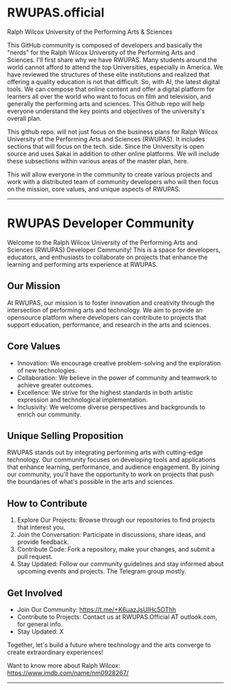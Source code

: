 # RWUPAS.official
Ralph Wilcox University of the Performing Arts & Sciences

This GitHub community is composed of developers and basically the "nerds" for the Ralph Wilcox University of the Performing Arts and Sciences. I'll first share why we have RWUPAS. Many students around the world cannot afford to attend the top Universities, especially in America. We have reviewed the structures of these elite institutions and realized that offering a quality education is not that difficult. So, with AI, the latest digital tools. We can compose that online content and offer a digital platform for learners all over the world who want to focus on film and television, and generally the performing arts and sciences. This Github repo will help everyone understand the key points and objectives of the university's overall plan. 

This github repo. will not just focus on the business plans for Ralph Wilcox University of the Performing Arts and Sciences (RWUPAS). It includes sections that will focus on the tech. side. Since the University is open source and uses Sakai in addition to other online platforms. We will include these subsections within various areas of the master plan, here.

This will allow everyone in the community to create various projects and work with a distributed team of community developers who will then focus on the mission, core values, and unique aspects of RWUPAS. 

---

# RWUPAS Developer Community
Welcome to the Ralph Wilcox University of the Performing Arts and Sciences (RWUPAS) Developer Community! This is a space for developers, educators, and enthusiasts to collaborate on projects that enhance the learning and performing arts experience at RWUPAS.

## Our Mission
At RWUPAS, our mission is to foster innovation and creativity through the intersection of performing arts and technology. We aim to provide an opensource platform where developers can contribute to projects that support education, performance, and research in the arts and sciences.

## Core Values
- Innovation: We encourage creative problem-solving and the exploration of new technologies.
- Collaboration: We believe in the power of community and teamwork to achieve greater outcomes.
- Excellence: We strive for the highest standards in both artistic expression and technological implementation.
- Inclusivity: We welcome diverse perspectives and backgrounds to enrich our community.

## Unique Selling Proposition
RWUPAS stands out by integrating performing arts with cutting-edge technology. Our community focuses on developing tools and applications that enhance learning, performance, and audience engagement. By joining our community, you'll have the opportunity to work on projects that push the boundaries of what's possible in the arts and sciences.

## How to Contribute
1. Explore Our Projects: Browse through our repositories to find projects that interest you.
2. Join the Conversation: Participate in discussions, share ideas, and provide feedback.
3. Contribute Code: Fork a repository, make your changes, and submit a pull request.
4. Stay Updated: Follow our community guidelines and stay informed about upcoming events and projects. The Telegram group mostly.

## Get Involved
- Join Our Community: https://t.me/+K6uazJsUIHc5OThh
- Contribute to Projects: Contact us at RWUPAS.Official AT outlook.com, for general info.
- Stay Updated: X

Together, let's build a future where technology and the arts converge to create extraordinary experiences!


Want to know more about Ralph Wilcox:
https://www.imdb.com/name/nm0928267/

---
